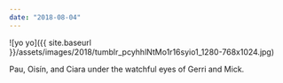```yaml
---
date: "2018-08-04"
---
```


![yo yo]({{ site.baseurl }}/assets/images/2018/tumblr_pcyhhlNtMo1r16syio1_1280-768x1024.jpg)

Pau, Oisín, and Ciara under the watchful eyes of Gerri and Mick.

